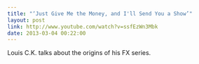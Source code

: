 ```yaml
---
title: "‘Just Give Me the Money, and I'll Send You a Show’"
layout: post
link: http://www.youtube.com/watch?v=ssfEzWn3Mbk
date: 2013-03-04 00:22:00
---
```


Louis C.K. talks about the origins of his FX series.